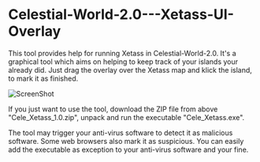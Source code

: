 # Celestial-World-2.0---Xetass-UI-Overlay

This tool provides help for running Xetass in Celestial-World-2.0. 
It's a graphical tool which aims on helping to keep track of your islands your already did. Just drag the overlay over the Xetass map and klick the island, to mark it as finished. 

![ScreenShot](example.PNG)

If you just want to use the tool, download the ZIP file from above "Cele_Xetass_1.0.zip", unpack and run the executable "Cele_Xetass.exe".

The tool may trigger your anti-virus software to detect it as malicious software. Some web browsers also mark it as suspicious.
You can easily add the executable as exception to your anti-virus software and your fine. 
